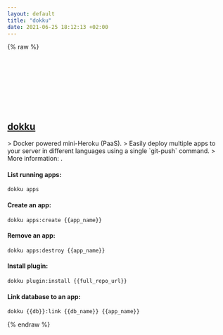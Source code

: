 ```yaml
---
layout: default
title: "dokku"
date: 2021-06-25 18:12:13 +02:00
---
```

{% raw %}
<h2 id="dokku">
  <a href="/en/common/dokku.html">dokku</a> <a href="#dokku"><svg class="icon">
    <use href="/assets/images/unicode_sprite.svg#link" />
  </svg></a>
</h2>
> Docker powered mini-Heroku (PaaS).
> Easily deploy multiple apps to your server in different languages using a single `git-push` command.
> More information: <https://github.com/dokku/dokku>.

#### List running apps:
```shell
dokku apps
```
#### Create an app:
```shell
dokku apps:create {{app_name}}
```
#### Remove an app:
```shell
dokku apps:destroy {{app_name}}
```
#### Install plugin:
```shell
dokku plugin:install {{full_repo_url}}
```
#### Link database to an app:
```shell
dokku {{db}}:link {{db_name}} {{app_name}}
```
{% endraw %}